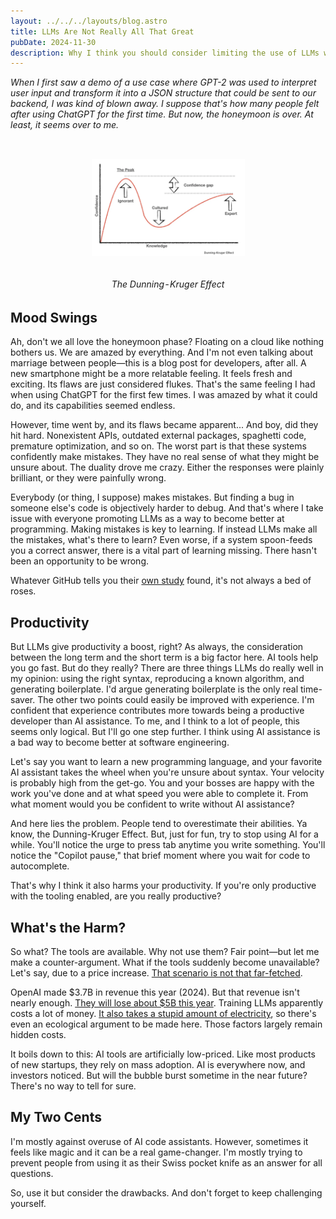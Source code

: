 ```yaml
---
layout: ../../../layouts/blog.astro
title: LLMs Are Not Really All That Great
pubDate: 2024-11-30
description: Why I think you should consider limiting the use of LLMs when coding
---
```


<style>
img { width: 50%; text-align: center; margin: auto; padding: 2em 0 }
@media only screen and (max-width: 768px) {
img {
width: 80%;
}
}
article * {
    font-size: 1.1em;
}

table {
    border: 0 !important;
}

th, td, tr {
    border: 0 !important;
}

table * {
    font-size: 1em;
    border: 0;
}
</style>

_When I first saw a demo of a use case where GPT-2 was used to interpret user input 
and transform it into a JSON structure that could be sent to our backend, I was kind of 
blown away. I suppose that's how many people felt after using ChatGPT for the 
first time. But now, the honeymoon is over. At least, it seems over to me._ 

| ![The Dunning-Kruger Effect](../../../assets/dunningkruger.webp) |
|:--:| 
| *The Dunning-Kruger Effect* |

## Mood Swings

Ah, don't we all love the honeymoon phase? Floating on a cloud like nothing bothers 
us. We are amazed by everything. And I'm not even talking about marriage between 
people—this is a blog post for developers, after all. A new smartphone 
might be a more relatable feeling. It feels fresh and exciting. Its flaws are just considered flukes. That's the 
same feeling I had when using ChatGPT for the first few times. I was amazed by what it 
could do, and its capabilities seemed endless.

However, time went by, and its flaws became apparent... And boy, did they hit hard. Nonexistent APIs, 
outdated external packages, spaghetti code, premature 
optimization, and so on. The worst part is that these systems confidently make mistakes. They have no real sense 
of what they might be unsure about. The duality drove me crazy. Either the responses 
were plainly brilliant, or they were painfully wrong. 

Everybody (or thing, I suppose) makes mistakes. But finding a bug in someone else's code is objectively harder to 
debug. And that's where I take issue with everyone promoting LLMs as a way to become better at programming. 
Making mistakes is key to learning. If instead LLMs make all the mistakes, what's there to learn? Even worse, 
if a system spoon-feeds you a correct answer, there is a vital part of learning missing. There hasn't been 
an opportunity to be wrong.

Whatever GitHub tells you their [own study](https://github.blog/news-insights/research/research-quantifying-github-copilots-impact-on-developer-productivity-and-happiness/) found, it's not always a bed of roses.

## Productivity

But LLMs give productivity a boost, right? As always, the consideration between the long term and the short term is a big factor here. 
AI tools help you go fast. But do they really? There are three things LLMs do really well in my opinion: using the right syntax, reproducing a known algorithm, 
and generating boilerplate. I'd argue generating boilerplate is the only real time-saver. The other 
two points could easily be improved with experience. I'm confident that 
experience contributes more towards being a productive developer than AI assistance. To me, and I think 
to a lot of people, this seems only logical. But I'll go one step further. I think using AI assistance 
is a bad way to become better at software engineering.

Let's say you want to learn a new programming language, and your favorite AI assistant takes the wheel 
when you're unsure about syntax. Your velocity is probably high from the get-go. You and your bosses 
are happy with the work you've done and at what speed you were able to complete it. From what 
moment would you be confident to write without AI assistance? 

And here lies the problem. People tend to overestimate their abilities. 
Ya know, the Dunning-Kruger Effect. But, just for fun, try to stop using AI for 
a while. You'll notice the urge to press tab anytime you write something. You'll notice 
the "Copilot pause," that brief moment where you wait for code to autocomplete.

That's why I think it also harms your productivity. If you're only productive 
with the tooling enabled, are you really productive?

## What's the Harm?

So what? The tools are available. Why not use them? Fair point—but let me make a 
counter-argument. What if the tools suddenly become unavailable? Let's say, due to a price 
increase. [That scenario is not that far-fetched](https://x.com/sama/status/1864736282276171810).

OpenAI made $3.7B in revenue this year (2024). But that revenue isn't nearly enough. 
[They will lose about $5B this year](https://foundationcapital.com/why-openais-157b-valuation-misreads-ais-future/). 
Training LLMs apparently costs a lot of money. [It also takes a stupid amount of electricity](https://www.reuters.com/markets/deals/constellation-inks-power-supply-deal-with-microsoft-2024-09-20/), so there's 
even an ecological argument to be made here. Those factors largely remain hidden costs. 

It boils down to this: AI tools are artificially low-priced. Like most products of new startups, 
they rely on mass adoption. AI is everywhere now, and investors noticed. But will the bubble burst 
sometime in the near future? There's no way to tell for sure.

## My Two Cents

I'm mostly against overuse of AI code assistants. However, sometimes it feels like magic 
and it can be a real game-changer. I'm mostly trying to prevent people from using it as their 
Swiss pocket knife as an answer for all questions.

So, use it but consider the drawbacks. And don't forget to keep challenging yourself.
